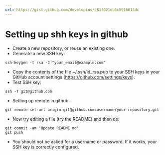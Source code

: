 ```yaml
---
url: https://gist.github.com/developius/c81f021eb5c5916013dc
---
```

# Setting up shh keys in github
- Create a new repository, or reuse an existing one.
- Generate a new SSH key:
``` ssh
ssh-keygen -t rsa -C "your_email@example.com"
```
- Copy the contents of the file ~/.ssh/id_rsa.pub to your SSH keys in your GitHub account settings (https://github.com/settings/keys).
- Test SSH key:
```
ssh -T git@github.com
```
- Setting up remote in github
```
git remote set-url origin git@github.com:username/your-repository.git
```
- Now try editing a file (try the README) and then do:
```
git commit -am "Update README.md"
git push
```
- You should not be asked for a username or password. If it works, your SSH key is correctly configured.
